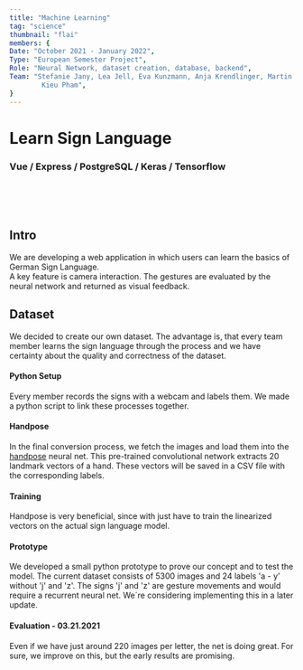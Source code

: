 ```yaml
---
title: "Machine Learning"
tag: "science"
thumbnail: "flai"
members: {
Date: "October 2021 - January 2022",
Type: "European Semester Project",         
Role: "Neural Network, dataset creation, database, backend",
Team: "Stefanie Jany, Lea Jell, Eva Kunzmann, Anja Krendlinger, Martin Kohnle, Moritz Kronberger,
        Kieu Pham",
}
---
```


# Learn Sign Language

### Vue / Express / PostgreSQL / Keras / Tensorflow <br /> <br />

<team :members="members"></team>

<br /> <br />

<image-loader height="large_wide" image="science/flai/flai_titel"></image-loader>

## Intro

We are developing a web application in which users can learn the basics of German Sign Language. <br /> A key feature is camera interaction. The gestures are evaluated by the neural network and returned as visual feedback.

## Dataset

We decided to create our own dataset. The advantage is, that every team member learns the sign language through the process and we have certainty about the quality and correctness of the dataset.

#### Python Setup

Every member records the signs with a webcam and labels them. We made a python script to link these processes together.

#### Handpose

In the final conversion process, we fetch the images and load them into the [handpose](https://google.github.io/mediapipe/solutions/hands.html) neural net. This pre-trained convolutional network extracts 20 landmark vectors of a hand. These vectors will be saved in a CSV file with the corresponding labels.

#### Training

Handpose is very beneficial, since with just have to train the linearized vectors on the actual sign language model.

#### Prototype

We developed a small python prototype to prove our concept and to test the model.
The current dataset consists of 5300 images and 24 labels 'a - y' without 'j' and 'z'. The signs
'j' and 'z' are gesture movements and would require a recurrent neural net. We´re considering
implementing this in a later update.

#### Evaluation - 03.21.2021

Even if we have just around 220 images per letter, the net is doing great. For sure, we improve on this, but the early results are promising.

<image-loader height="medium_wide" image="science/flai/conf"></image-loader>
